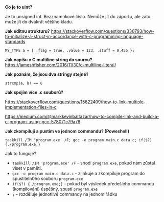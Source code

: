 **Co je to uint?**

Je to unsigned int. Bezznamnkové číslo. Nemůže jít do záportu, ale zato muže jít do dvakrát většího kladu.

**Jak editnu strukturu?**
https://stackoverflow.com/questions/330793/how-to-initialize-a-struct-in-accordance-with-c-programming-language-standards

`MY_TYPE a = { .flag = true, .value = 123, .stuff = 0.456 };`

**Jak napíšu v C multiline string do sourcu?**
https://jameshfisher.com/2016/11/30/c-multiline-literal/

**Jak poznám, že jsou dva stringy stejné?**

`strcmp(a, b) == 0`


**Jak spojím více .c souborů?**

https://stackoverflow.com/questions/15622409/how-to-link-multiple-implementation-files-in-c

https://medium.com/@markkevinbaltazar/how-to-compile-link-and-build-a-c-program-using-gcc-578071c79a76

**Jak zkompiluji a pustím ve jednom commandu? (Poweshell)**

`taskkill /IM 'program.exe' /F; gcc -o program main.c data.c; if($?) {./program.exe;}`

Jak to funguje?
 - `taskkill /IM 'program.exe' /F` - shodí `program.exe`, pokud nám zůstal viset v paměti.
 - `gcc -o program main.c data.c` - zlinkuje a zkompiluje program do spustiteln0ho souboru `program.exe`
 - `if($?) {./program.exe;}` - pokud byl výsledek předešlého commandu (kompilování) úspěšný, spustí `program.exe`
 - `;` - rozděluje jednotlivé commandy na jednom řádku